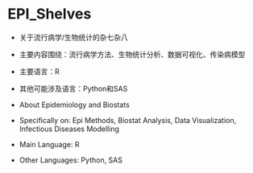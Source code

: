 # EPI_Shelves

- 关于流行病学/生物统计的杂七杂八
- 主要内容围绕：流行病学方法、生物统计分析、数据可视化、传染病模型
- 主要语言：R
- 其他可能涉及语言：Python和SAS


- About Epidemiology and Biostats
- Specifically on: Epi Methods, Biostat Analysis, Data Visualization, Infectious Diseases Modelling 
- Main Language: R
- Other Languages: Python, SAS
